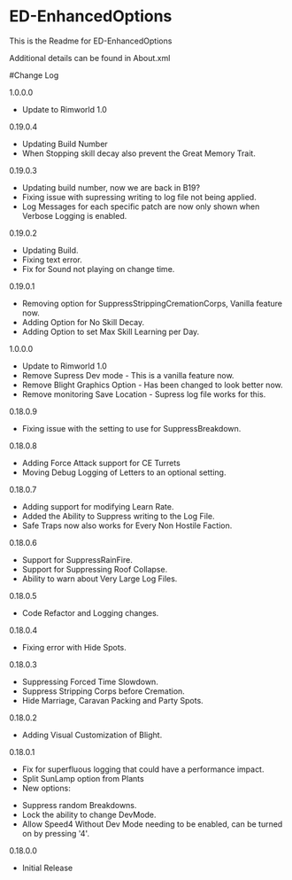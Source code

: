 # ED-EnhancedOptions
This is the Readme for ED-EnhancedOptions

Additional details can be found in About.xml

#Change Log

1.0.0.0
 * Update to Rimworld 1.0

0.19.0.4
 * Updating Build Number
 * When Stopping skill decay also prevent the Great Memory Trait.

0.19.0.3
* Updating build number, now we are back in B19?
* Fixing issue with supressing writing to log file not being applied.
* Log Messages for each specific patch are now only shown when Verbose Logging is enabled.

0.19.0.2
* Updating Build.
* Fixing text error.
* Fix for Sound not playing on change time.

0.19.0.1
* Removing option for SuppressStrippingCremationCorps, Vanilla feature now.
* Adding Option for No Skill Decay.
* Adding Option to set Max Skill Learning per Day.

1.0.0.0
* Update to Rimworld 1.0
* Remove Supress Dev mode - This is a vanilla feature now.
* Remove Blight Graphics Option - Has been changed to look better now.
* Remove monitoring Save Location - Supress log file works for this.

0.18.0.9
* Fixing issue with the setting to use for SuppressBreakdown.

0.18.0.8
* Adding Force Attack support for CE Turrets
* Moving Debug Logging of Letters to an optional setting.

0.18.0.7
* Adding support for modifying Learn Rate.
* Added the Ability to Suppress writing to the Log File.
* Safe Traps now also works for Every Non Hostile Faction.

0.18.0.6
* Support for SuppressRainFire.
* Support for Suppressing Roof Collapse.
* Ability to warn about Very Large Log Files.

0.18.0.5
* Code Refactor and Logging changes.

0.18.0.4
* Fixing error with Hide Spots.

0.18.0.3
* Suppressing Forced Time Slowdown.
* Suppress Stripping Corps before Cremation.
* Hide Marriage, Caravan Packing and Party Spots.


0.18.0.2
* Adding Visual Customization of Blight.

0.18.0.1
* Fix for superfluous logging that could have a performance impact.
* Split SunLamp option from Plants
* New options:
 - Suppress random Breakdowns. 
 - Lock the ability to change DevMode. 
 - Allow Speed4 Without Dev Mode needing to be enabled, can be turned on by pressing '4'. 

0.18.0.0
* Initial Release
